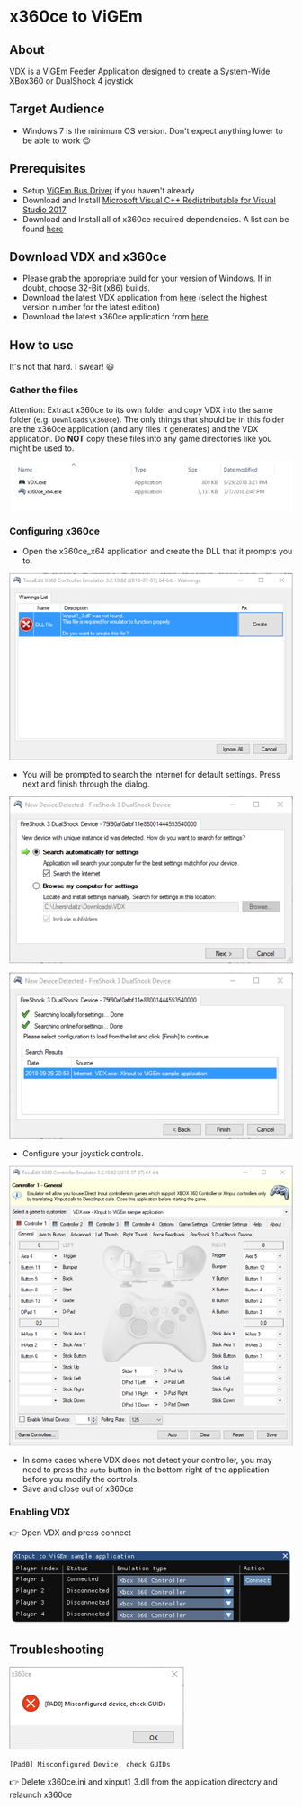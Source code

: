 # x360ce to ViGEm

## About

VDX is a ViGEm Feeder Application designed to create a System-Wide XBox360 or DualShock 4 joystick

## Target Audience

- Windows 7 is the minimum OS version. Don't expect anything lower to be able to work 😉

## Prerequisites

- Setup [ViGEm Bus Driver](https://docs.vigem.org/#!vigem-bus-driver-installation.md) if you haven't already
- Download and Install [Microsoft Visual C++ Redistributable for Visual Studio 2017](https://visualstudio.microsoft.com/de/downloads/)
- Download and Install all of x360ce required dependencies. A list can be found [here](https://github.com/x360ce/x360ce#system-requirements)

## Download VDX and x360ce

- Please grab the appropriate build for your version of Windows. If in doubt, choose 32-Bit (x86) builds.
- Download the latest VDX application from [here](https://buildbot.vigem.org/builds/VDX/master/) (select the highest version number for the latest edition)
- Download the latest x360ce application from [here](https://github.com/x360ce/x360ce#download)

## How to use

It's not that hard. I swear! 😃

### Gather the files

Attention: Extract x360ce to its own folder and copy VDX into the same folder (e.g. `Downloads\x360ce`). The only things that should be in this folder are the x360ce application (and any files it generates) and the VDX application. Do **NOT** copy these files into any game directories like you might be used to.

![2018-09-29_16-41-39.png](img/2018-09-29_16-41-39.png)

### Configuring x360ce

- Open the x360ce_x64 application and create the DLL that it prompts you to. 

![x360ce_x64_2018-09-29_16-44-21.png](img/x360ce_x64_2018-09-29_16-44-21.png)

- You will be prompted to search the internet for default settings. Press next and finish through the dialog.

![x360ce_x64_2018-09-29_16-49-17.png](img/x360ce_x64_2018-09-29_16-49-17.png)

![x360ce_x64_2018-09-29_16-49-33.png](img/x360ce_x64_2018-09-29_16-49-33.png)

- Configure your joystick controls.

![2018-10-11_21-00-21.png](img/2018-10-11_21-00-21.png)

- In some cases where VDX does not detect your controller, you may need to press the `auto` button in the bottom right of the application before you modify the controls.
- Save and close out of x360ce

### Enabling VDX

👉 Open VDX and press connect

![VDX_2018-09-29_16-57-57.png](img/VDX_2018-09-29_16-57-57.png)

## Troubleshooting

![Pad0_Error_10_2_2018.png](img/Pad0_Error_10_2_2018.png)

`[Pad0] Misconfigured Device, check GUIDs`

👉 Delete x360ce.ini and xinput1_3.dll from the application directory and relaunch x360ce
